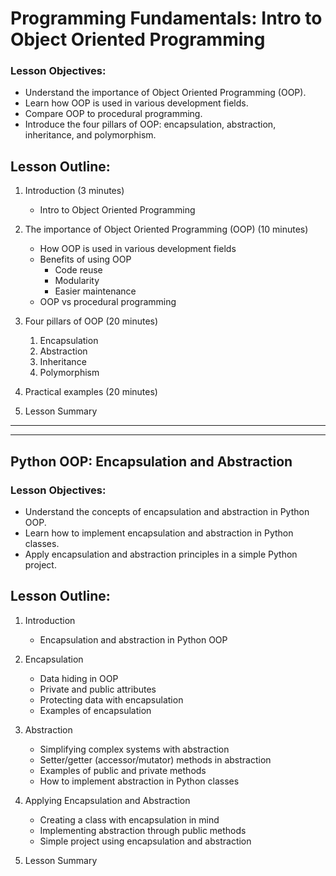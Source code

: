 # Programming Fundamentals: Intro to Object Oriented Programming

### Lesson Objectives:
* Understand the importance of Object Oriented Programming (OOP).
* Learn how OOP is used in various development fields.
* Compare OOP to procedural programming.
* Introduce the four pillars of OOP: encapsulation, abstraction, inheritance, and polymorphism.

## Lesson Outline:
1. Introduction (3 minutes)
    * Intro to Object Oriented Programming

1. The importance of Object Oriented Programming (OOP) (10 minutes)
    * How OOP is used in various development fields
    * Benefits of using OOP
        * Code reuse
        * Modularity
        * Easier maintenance
    * OOP vs procedural programming

1. Four pillars of OOP (20 minutes)
    1. Encapsulation
    1. Abstraction
    1. Inheritance
    1. Polymorphism

1. Practical examples (20 minutes)

1. Lesson Summary

---
---

## Python OOP: Encapsulation and Abstraction
### Lesson Objectives:
* Understand the concepts of encapsulation and abstraction in Python OOP.
* Learn how to implement encapsulation and abstraction in Python classes.
* Apply encapsulation and abstraction principles in a simple Python project.

## Lesson Outline:
1. Introduction
    * Encapsulation and abstraction in Python OOP

1. Encapsulation
    * Data hiding in OOP
    * Private and public attributes
    * Protecting data with encapsulation
    * Examples of encapsulation

1. Abstraction
    * Simplifying complex systems with abstraction
    * Setter/getter (accessor/mutator) methods in abstraction
    * Examples of public and private methods
    * How to implement abstraction in Python classes

1. Applying Encapsulation and Abstraction
    * Creating a class with encapsulation in mind
    * Implementing abstraction through public methods
    * Simple project using encapsulation and abstraction

1. Lesson Summary


